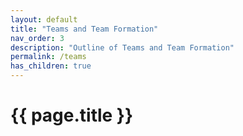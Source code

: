 ```yaml
---
layout: default
title: "Teams and Team Formation"
nav_order: 3
description: "Outline of Teams and Team Formation"
permalink: /teams
has_children: true
---
```


# {{ page.title }}